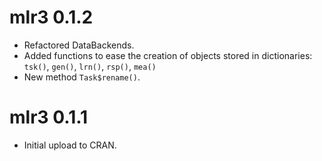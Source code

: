 # mlr3 0.1.2

* Refactored DataBackends.
* Added functions to ease the creation of objects stored in dictionaries:
  `tsk()`, `gen()`, `lrn()`, `rsp()`, `mea()`
* New method `Task$rename()`.

# mlr3 0.1.1

* Initial upload to CRAN.
